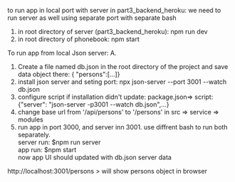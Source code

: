 

to run app in local port with server in part3_backend_heroku: we need to run server as well using separate port with separate bash
1. in root directory of server (part3_backend_heroku): npm run dev
2.  in root directory of phonebook: npm start


To run app from local Json  server:
A. 
01. Create a file named db.json in the root directory of the project and save data object there: { "persons":[...]}
02. install json server and seting port: npx json-server --port 3001 --watch db.json
03. configure script if installation didn't update: package.json=> 
script:{"server": "json-server -p3001 --watch db.json",...}
04. change base url from '/api/persons' to '/persons' in src => service => modules
05. run app in port 3000, and server inn 3001. use diffrent bash to run both separately.\
    server run: $npm run server\
    app run: $npm start \
now app UI should updated with db.json server data

 http://localhost:3001/persons > will show persons object in browser

